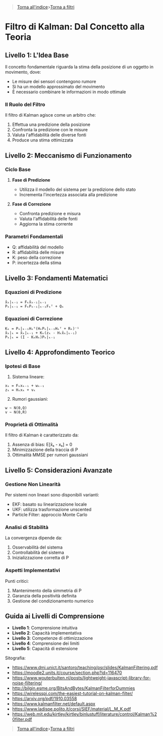 >[Torna all'indice](readme.md#fasi-progetto)>[Torna a filtri](filtri.md)
>
# Filtro di Kalman: Dal Concetto alla Teoria

## Livello 1: L'Idea Base

Il concetto fondamentale riguarda la stima della posizione di un oggetto in movimento, dove:

- Le misure dei sensori contengono rumore
- Si ha un modello approssimato del movimento
- È necessario combinare le informazioni in modo ottimale

### Il Ruolo del Filtro

Il filtro di Kalman agisce come un arbitro che:

1. Effettua una predizione della posizione
2. Confronta la predizione con le misure
3. Valuta l'affidabilità delle diverse fonti
4. Produce una stima ottimizzata

## Livello 2: Meccanismo di Funzionamento

### Ciclo Base

1. **Fase di Predizione**
   - Utilizza il modello del sistema per la predizione dello stato
   - Incrementa l'incertezza associata alla predizione

2. **Fase di Correzione**
   - Confronta predizione e misura
   - Valuta l'affidabilità delle fonti
   - Aggiorna la stima corrente

### Parametri Fondamentali

- Q: affidabilità del modello
- R: affidabilità delle misure
- K: peso della correzione
- P: incertezza della stima

## Livello 3: Fondamenti Matematici

### Equazioni di Predizione

```
x̂ₖ|ₖ₋₁ = Fₖx̂ₖ₋₁|ₖ₋₁
Pₖ|ₖ₋₁ = FₖPₖ₋₁|ₖ₋₁Fₖᵀ + Qₖ
```

### Equazioni di Correzione

```
Kₖ = Pₖ|ₖ₋₁Hₖᵀ(HₖPₖ|ₖ₋₁Hₖᵀ + Rₖ)⁻¹
x̂ₖ|ₖ = x̂ₖ|ₖ₋₁ + Kₖ(zₖ - Hₖx̂ₖ|ₖ₋₁)
Pₖ|ₖ = (I - KₖHₖ)Pₖ|ₖ₋₁
```

## Livello 4: Approfondimento Teorico

### Ipotesi di Base

1. Sistema lineare:
```
xₖ = Fₖxₖ₋₁ + wₖ₋₁
zₖ = Hₖxₖ + vₖ
```

2. Rumori gaussiani:
```
w ~ N(0,Q)
v ~ N(0,R)
```

### Proprietà di Ottimalità

Il filtro di Kalman è caratterizzato da:

1. Assenza di bias: E[x̂ₖ - xₖ] = 0
2. Minimizzazione della traccia di P
3. Ottimalità MMSE per rumori gaussiani

## Livello 5: Considerazioni Avanzate

### Gestione Non Linearità

Per sistemi non lineari sono disponibili varianti:

- EKF: basato su linearizzazione locale
- UKF: utilizza trasformazione unscented
- Particle Filter: approccio Monte Carlo

### Analisi di Stabilità

La convergenza dipende da:

1. Osservabilità del sistema
2. Controllabilità del sistema
3. Inizializzazione corretta di P

### Aspetti Implementativi

Punti critici:

1. Mantenimento della simmetria di P
2. Garanzia della positività definita
3. Gestione del condizionamento numerico

## Guida ai Livelli di Comprensione

- **Livello 1**: Comprensione intuitiva
- **Livello 2**: Capacità implementativa
- **Livello 3**: Competenze di ottimizzazione
- **Livello 4**: Comprensione dei limiti
- **Livello 5**: Capacità di estensione

Sitografia:
- https://www.dmi.unict.it/santoro/teaching/psr/slides/KalmanFiltering.pdf
- https://moodle2.units.it/course/section.php?id=116470
- https://www.wouterbulten.nl/posts/lightweight-javascript-library-for-noise-filtering/
- http://bilgin.esme.org/BitsAndBytes/KalmanFilterforDummies
- https://wirelesspi.com/the-easiest-tutorial-on-kalman-filter/
- https://arxiv.org/pdf/1910.03558
- https://www.kalmanfilter.net/default.aspx
- https://www.ladispe.polito.it/corsi/SIEF/material/L_M_K.pdf
- https://web.mit.edu/kirtley/kirtley/binlustuff/literature/control/Kalman%20filter.pdf

>[Torna all'indice](readme.md#fasi-progetto)>[Torna a filtri](filtri.md)
